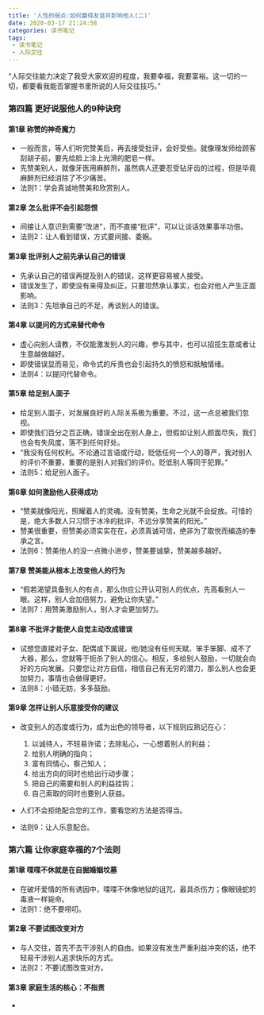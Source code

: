 ```yaml
---
title: '人性的弱点:如何赢得友谊并影响他人(二)'
date: 2020-03-17 21:24:58
categories: 读书笔记
tags:
 - 读书笔记
 - 人际交往
---
```

“人际交往能力决定了我受大家欢迎的程度，我要幸福，我要富裕。这一切的一切，都要看我能否掌握书里所说的人际交往技巧。”
<!-- more -->

### 第四篇 更好说服他人的9种诀窍

#### 第1章 称赞的神奇魔力

* 一般而言，等人们听完赞美后，再去接受批评，会好受些。就像理发师给顾客刮胡子前，要先给脸上涂上光滑的肥皂一样。
* 先赞美别人，就像牙医用麻醉剂，虽然病人还要忍受钻牙齿的过程，但是毕竟麻醉剂已经消除了不少痛苦。
* 法则1：学会真诚地赞美和欣赏别人。

#### 第2章 怎么批评不会引起怨恨

* 间接让人意识到需要“改进”，而不直接“批评”，可以让谈话效果事半功倍。
* 法则2：让人看到错误，方式要间接、委婉。

#### 第3章 批评别人之前先承认自己的错误

* 先承认自己的错误再提及别人的错误，这样更容易被人接受。
* 错误发生了，即使没有来得及纠正，只要坦然承认事实，也会对他人产生正面影响。
* 法则3：先坦承自己的不足，再谈别人的错误。

#### 第4章 以提问的方式来替代命令

* 虚心向别人请教，不仅能激发别人的兴趣，参与其中，也可以招揽生意或者让生意越做越好。
* 即使错误显而易见，命令式的斥责也会引起持久的愤怒和抵触情绪。
* 法则4：以提问代替命令。

#### 第5章 给足别人面子

* 给足别人面子，对发展良好的人际关系极为重要。不过，这一点总被我们忽视。
* 即使我们百分之百正确，错误全出在别人身上，但假如让别人颜面尽失，我们也会有失风度，落不到任何好处。
* “我没有任何权利。不论通过言语或行动，贬低任何一个人的尊严，我对别人的评价不重要，重要的是别人对我们的评价。贬低别人等同于犯罪。”
* 法则5：给足别人面子。

#### 第6章 如何激励他人获得成功

* “赞美就像阳光，照耀着人的灵魂。没有赞美，生命之光就不会绽放。可惜的是，绝大多数人只习惯于冰冷的批评，不远分享赞美的阳光。”
* 赞美很重要，但赞美必须实实在在，必须真诚可信，绝非为了取悦而编造的奉承之言。
* 法则6：赞美他人的没一点微小进步，赞美要诚挚，赞美越多越好。

#### 第7章 赞美能从根本上改变他人的行为

* “假若渴望具备别人的有点，那么你应公开认可别人的优点，先高看别人一眼。这样，别人会加倍努力，避免让你失望。”
* 法则7：用赞美激励别人，别人才会更加努力。

#### 第8章 不批评才能使人自觉主动改成错误

* 试想您直接对子女、配偶或下属说，他/她没有任何天赋、笨手笨脚、成不了大器，那么，您就等于扼杀了别人的信心。相反，多给别人鼓励，一切就会向好的方向发展。只要您让对方自信，相信自己有无穷的潜力，那么别人也会更加努力，事情也会做得更好。
* 法则8：小错无妨，多多鼓励。

#### 第9章 怎样让别人乐意接受你的建议

* 改变别人的态度或行为，成为出色的领导者，以下规则应熟记在心：

    1. 以诚待人，不轻易许诺；去除私心，一心想着别人的利益；
    2. 给别人明确的指向；
    3. 富有同情心，察己知人；
    4. 给出方向的同时也给出行动步骤；
    5. 把自己的需要和别人的利益挂钩；
    6. 自己索取的同时也要别人获益。
* 人们不会拒绝配合您的工作，要看您的方法是否得当。
* 法则9：让人乐意配合。

### 第六篇 让你家庭幸福的7个法则

#### 第1章 喋喋不休就是在自掘婚姻坟墓

* 在破坏爱情的所有诱因中，喋喋不休像地狱的诅咒，最具杀伤力；像眼镜蛇的毒液一样毙命。
* 法则1：绝不要唠叨。

#### 第2章 不要试图改变对方

* 与人交往，首先不去干涉别人的自由。如果没有发生严重利益冲突的话，绝不轻易干涉别人追求快乐的方式。
* 法则2：不要试图改变对方。

#### 第3章 家庭生活的核心：不指责

* 
